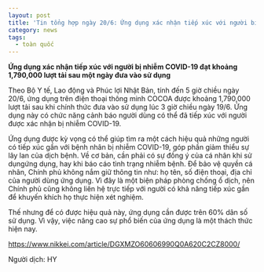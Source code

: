```yaml
---
layout: post
title: 'Tin tổng hợp ngày 20/6: Ứng dụng xác nhận tiếp xúc với người bị nhiễm COVID-19 đạt khoảng 1,790,000 lượt tải sau một ngày đưa vào sử dụng'
category: news
tags: 
  - toàn quốc
---
```

**Ứng dụng xác nhận tiếp xúc với người bị nhiễm COVID-19 đạt khoảng 1,790,000 lượt tải sau một ngày đưa vào sử dụng**

Theo Bộ Y tế, Lao động và Phúc lợi Nhật Bản, tính đến 5 giờ chiều ngày 20/6, ứng dụng trên điện thoại thông minh COCOA được khoảng 1,790,000 lượt tải sau khi chính thức đưa vào sử dụng lúc 3 giờ chiều ngày 19/6. Ứng dụng này có chức năng cảnh báo người dùng có thể đã tiếp xúc với người được xác nhận bị nhiễm COVID-19.

Ứng dụng được kỳ vọng có thể giúp tìm ra một cách hiệu quả những người có tiếp xúc gần với bệnh nhân bị nhiễm COVID-19, góp phần giảm thiểu sự lây lan của dịch bệnh. Về cơ bản, cần phải có sự đồng ý của cá nhân khi sử dụngứng dụng, hay khi báo cáo tình trạng nhiễm bệnh. Để bảo vệ quyền cá nhân, Chính phủ không nắm giữ thông tin như: họ tên, số điện thoại, địa chỉ của người dùng ứng dụng. Vì đây là một biện pháp phòng chống ổ dịch, nên Chính phủ cũng không liên hệ trực tiếp với người có khả năng tiếp xúc gần để khuyến khích họ thực hiện xét nghiệm.

Thế nhưng để có được hiệu quả này, ứng dụng cần được trên 60% dân số sử dụng. Vì vậy, việc nâng cao sự phổ biến của ứng dụng là một thách thức hiện nay.

<https://www.nikkei.com/article/DGXMZO60606990Q0A620C2CZ8000/>

Người dịch: HY

